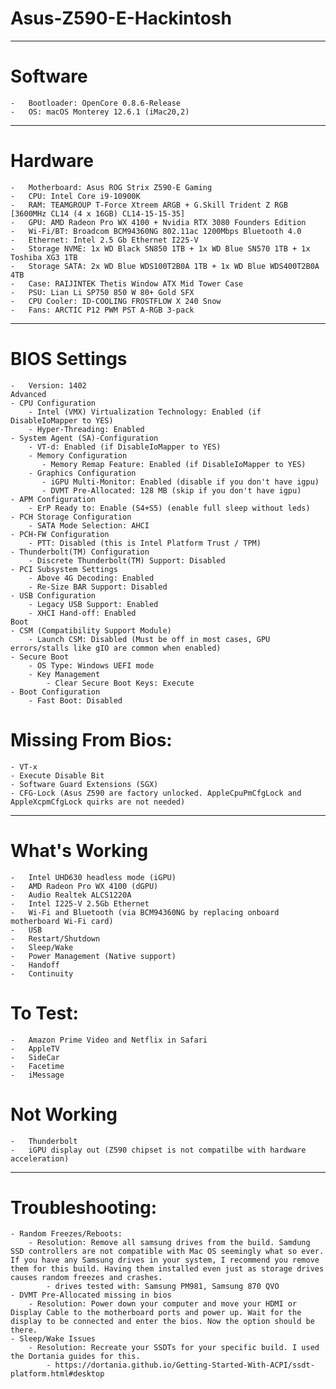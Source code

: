# Asus-Z590-E-Hackintosh


--------------------------------------------------------------------------------------------------------------

# Software
    -   Bootloader: OpenCore 0.8.6-Release
    -   OS: macOS Monterey 12.6.1 (iMac20,2)

--------------------------------------------------------------------------------------------------------------

# Hardware
    -   Motherboard: Asus ROG Strix Z590-E Gaming
    -   CPU: Intel Core i9-10900K
    -   RAM: TEAMGROUP T-Force Xtreem ARGB + G.Skill Trident Z RGB [3600MHz CL14 (4 x 16GB) CL14-15-15-35]
    -   GPU: AMD Radeon Pro WX 4100 + Nvidia RTX 3080 Founders Edition
    -   Wi-Fi/BT: Broadcom BCM94360NG 802.11ac 1200Mbps Bluetooth 4.0
    -   Ethernet: Intel 2.5 Gb Ethernet I225-V
    -   Storage NVME: 1x WD Black SN850 1TB + 1x WD Blue SN570 1TB + 1x Toshiba XG3 1TB
    -   Storage SATA: 2x WD Blue WDS100T2B0A 1TB + 1x WD Blue WDS400T2B0A 4TB
    -   Case: RAIJINTEK Thetis Window ATX Mid Tower Case
    -   PSU: Lian Li SP750 850 W 80+ Gold SFX
    -   CPU Cooler: ID-COOLING FROSTFLOW X 240 Snow
    -   Fans: ARCTIC P12 PWM PST A-RGB 3-pack

--------------------------------------------------------------------------------------------------------------

# BIOS Settings
    -   Version: 1402
    Advanced
    - CPU Configuration
        - Intel (VMX) Virtualization Technology: Enabled (if DisableIoMapper to YES)
        - Hyper-Threading: Enabled
    - System Agent (SA)-Configuration
        - VT-d: Enabled (if DisableIoMapper to YES)
        - Memory Configuration
           - Memory Remap Feature: Enabled (if DisableIoMapper to YES)
        - Graphics Configuration
           - iGPU Multi-Monitor: Enabled (disable if you don't have igpu)
           - DVMT Pre-Allocated: 128 MB (skip if you don't have igpu)
    - APM Configuration
        - ErP Ready to: Enable (S4+S5) (enable full sleep without leds)
    - PCH Storage Configuration
        - SATA Mode Selection: AHCI
    - PCH-FW Configuration
        - PTT: Disabled (this is Intel Platform Trust / TPM)
    - Thunderbolt(TM) Configuration
        - Discrete Thunderbolt(TM) Support: Disabled
    - PCI Subsystem Settings
        - Above 4G Decoding: Enabled
        - Re-Size BAR Support: Disabled
    - USB Configuration
        - Legacy USB Support: Enabled
        - XHCI Hand-off: Enabled
    Boot
    - CSM (Compatibility Support Module)
        - Launch CSM: Disabled (Must be off in most cases, GPU errors/stalls like gIO are common when enabled)
    - Secure Boot
        - OS Type: Windows UEFI mode
        - Key Management
            - Clear Secure Boot Keys: Execute
    - Boot Configuration
        - Fast Boot: Disabled

# Missing From Bios:
    - VT-x
    - Execute Disable Bit
    - Software Guard Extensions (SGX)
    - CFG-Lock (Asus Z590 are factory unlocked. AppleCpuPmCfgLock and AppleXcpmCfgLock quirks are not needed)

--------------------------------------------------------------------------------------------------------------

# What's Working
    -   Intel UHD630 headless mode (iGPU)
    -   AMD Radeon Pro WX 4100 (dGPU)
    -   Audio Realtek ALCS1220A
    -   Intel I225-V 2.5Gb Ethernet
    -   Wi-Fi and Bluetooth (via BCM94360NG by replacing onboard motherboard Wi-Fi card)
    -   USB
    -   Restart/Shutdown
    -   Sleep/Wake
    -   Power Management (Native support)
    -   Handoff
    -   Continuity
# To Test:
    -   Amazon Prime Video and Netflix in Safari
    -   AppleTV
    -   SideCar
    -   Facetime
    -   iMessage
# Not Working
    -   Thunderbolt
    -   iGPU display out (Z590 chipset is not compatilbe with hardware acceleration)

--------------------------------------------------------------------------------------------------------------

# Troubleshooting:
    - Random Freezes/Reboots:
        - Resolution: Remove all samsung drives from the build. Samdung SSD controllers are not compatible with Mac OS seemingly what so ever. If you have any Samsung drives in your system, I recommend you remove them for this build. Having them installed even just as storage drives causes random freezes and crashes.
            - drives tested with: Samsung PM981, Samsung 870 QVO
    - DVMT Pre-Allocated missing in bios
        - Resolution: Power down your computer and move your HDMI or Display Cable to the motherboard ports and power up. Wait for the display to be connected and enter the bios. Now the option should be there.
    - Sleep/Wake Issues
        - Resolution: Recreate your SSDTs for your specific build. I used the Dortania guides for this.
            - https://dortania.github.io/Getting-Started-With-ACPI/ssdt-platform.html#desktop
